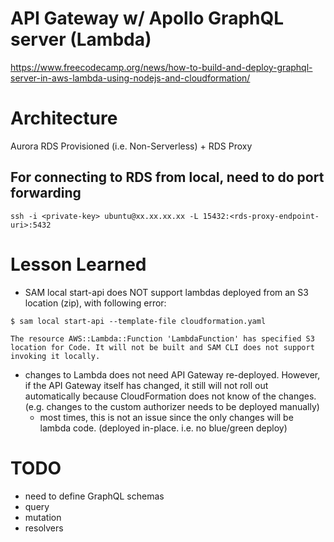 # API Gateway w/ Apollo GraphQL server (Lambda)
https://www.freecodecamp.org/news/how-to-build-and-deploy-graphql-server-in-aws-lambda-using-nodejs-and-cloudformation/

# Architecture
Aurora RDS Provisioned (i.e. Non-Serverless) + RDS Proxy

## For connecting to RDS from local, need to do port forwarding
```
ssh -i <private-key> ubuntu@xx.xx.xx.xx -L 15432:<rds-proxy-endpoint-uri>:5432
```

# Lesson Learned
- SAM local start-api does NOT support lambdas deployed from an S3 location (zip), with following error:
```
$ sam local start-api --template-file cloudformation.yaml

The resource AWS::Lambda::Function 'LambdaFunction' has specified S3 location for Code. It will not be built and SAM CLI does not support invoking it locally.
```

- changes to Lambda does not need API Gateway re-deployed. However, if the API Gateway itself has changed, it still will not roll out automatically because CloudFormation does not know of the changes. (e.g. changes to the custom authorizer needs to be deployed manually)
   - most times, this is not an issue since the only changes will be lambda code. (deployed in-place. i.e. no blue/green deploy)

# TODO
- need to define GraphQL schemas
- query
- mutation
- resolvers
